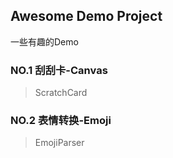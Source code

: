## Awesome Demo Project
一些有趣的Demo

### NO.1 刮刮卡-Canvas
> ScratchCard

### NO.2 表情转换-Emoji
> EmojiParser